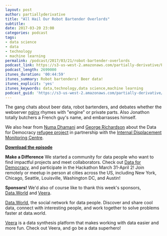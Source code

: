 ```yaml
---
layout: post
author: partiallyderivative
title: "All Hail Our Robot Bartender Overlords"
subtitle:
date: 2017-03-20 23:00
categories: podcast
tags:
- data science
- data
- technology
- machine learning
permalink: /podcast/2017/03/21/robot-bartender-overlords
podcast_link: https://s3-us-west-2.amazonaws.com/partially-derivative/Partially_Derivative_Robot_Overlords.mp3
podcast_length: 2699000
itunes_duration: '00:44:59'
itunes_summary: Robot bartenders! Beer data! 
itunes_explicit: 'yes'
itunes_keywords: data,technology,data science,machine learning
podcast_guid: 'https://s3-us-west-2.amazonaws.com/partially-derivative/Partially_Derivative_Robot_Overlords.mp3'
---
```


The gang chats about beer data, robot bartenders, and debates whether the webserver [nginx](https://www.nginx.com/resources/wiki/) rhymes with "engine" or private parts. Also Jonathon totally butchers a French guy's name, and embarrasses himself.

We also hear from [Numa Dhamani](https://twitter.com/NumaDhamani) and [George Richardson](https://twitter.com/g_r_richardson) about the Data for Democracy [refugee project](http://datafordemocracy.org/projects/refugees.html) in partnership with the [Internal Displacement Monitoring Centre](http://www.internal-displacement.org/).

[**Download the episode**](https://s3-us-west-2.amazonaws.com/partially-derivative/Partially_Derivative_Robot_Overlords.mp3)

**Make a Difference**
We started a community for data people who want to find impactful projects and meet collaborators. Check out [Data for Democracy](http://datafordemocracy.org), and participate in the Hackathon March 31-April 2! Join remotely or meetup in person at cities across the US, including New York, Chicago, Seattle, Louisville, Washington DC, and Austin!

**Sponsors!** We'd also of course like to thank this week's sponsors, [Data.World](http://data.world/) and [Veera](http://getveera.com/).

[Data.World](https://data.world/), the social network for data people. Discover and share cool data, connect with interesting people, and work together to solve problems faster at data.world.

[Veera](http://getveera.com/) is a data synthesis platform that makes working with data easier and more fun. Check out Veera, and go be a data superhero!
